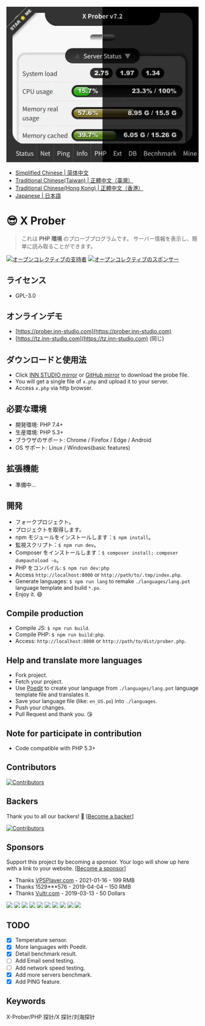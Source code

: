 [![X Prober preview](screenshots/preview.webp)](screenshots/preview.webp)

- [Simplified Chinese | 简体中文](README-zh_CN.md)
- [Traditional Chinese(Taiwan) | 正體中文（臺灣）](README-zh_TW.md)
- [Traditional Chinese(Hong Kong) | 正體中文（香港）](README-zh_HK.md)
- [Japanese | 日本語](README-jp.md)

# 😎 X Prober

> これは **PHP 環境** のプローブプログラムです。 サーバー情報を表示し、簡単に読み取ることができます。

[![オープンコレクティブの支持者](https://opencollective.com/x-prober/backers/badge.svg)](#backers)
[![オープンコレクティブのスポンサー](https://opencollective.com/x-prober/sponsors/badge.svg)](#sponsors)

## ライセンス

- GPL-3.0

## オンラインデモ

- [https://prober.inn-studio.com](https://prober.inn-studio.com)
- [https://tz.inn-studio.com](https://tz.inn-studio.com) (同じ)

## ダウンロードと使用法

- Click [INN STUDIO mirror](https://api.inn-studio.com/download?id=xprober) or [GitHub mirror](https://github.com/kmvan/x-prober/raw/master/dist/prober.php) to download the probe file.
- You will get a single file of `x.php` and upload it to your server.
- Access `x.php` via http browser.

## 必要な環境

- 開発環境: PHP 7.4+
- 生産環境: PHP 5.3+
- ブラウザのサポート: Chrome / Firefox / Edge / Android
- OS サポート: Linux / Windows(basic features)

## 拡張機能

- 準備中...

## 開発

- フォークプロジェクト。
- プロジェクトを取得します。
- npm モジュールをインストールします：`$ npm install`。
- 監視スクリプト：`$ npm run dev`。
- Composer をインストールします：`$ composer install; composer dumpautoload -o`。
- PHP をコンパイル: `$ npm run dev:php`
- Access `http://localhost:8000` or `http://path/to/.tmp/index.php`.
- Generate languages: `$ npm run lang` to remake `./languages/lang.pot` language template and build `*.po`.
- Enjoy it. 😄

## Compile production

- Compile JS: `$ npm run build`.
- Compile PHP: `$ npm run build:php`.
- Access: `http://localhost:8000` or `http://path/to/dist/prober.php`.

## Help and translate more languages

- Fork project.
- Fetch your project.
- Use [Poedit](https://poedit.net/) to create your language from `./languages/lang.pot` language template file and translates it.
- Save your language file (like: `en_US.po`) into `./languages`.
- Push your changes.
- Pull Request and thank you. 😘

## Note for participate in contribution

- Code compatible with PHP 5.3+

## Contributors

[![Contributors](https://opencollective.com/x-prober/contributors.svg?width=890&button=false)](https://github.com/kmvan/x-prober/graphs/contributors)

## Backers

Thank you to all our backers! 🙏 [[Become a backer](https://opencollective.com/x-prober#backer)]

[![Contributors](https://opencollective.com/x-prober/backers.svg?width=890)](https://opencollective.com/x-prober#backers)

## Sponsors

Support this project by becoming a sponsor. Your logo will show up here with a link to your website. [[Become a sponsor](https://opencollective.com/x-prober#sponsor)]

- Thanks [VPSPlayer.com](https://vpsplayer.com/aff.php?aff=50) - 2021-01-16 - 199 RMB
- Thanks 1529\*\*\*576 - 2019-04-04 – 150 RMB
- Thanks [Vultr.com](https://www.vultr.com/?ref=7256513) - 2019-03-13 - 50 Dollars

<a href="https://opencollective.com/x-prober/sponsor/0/website" target="_blank"><img src="https://opencollective.com/x-prober/sponsor/0/avatar.svg"></a>
<a href="https://opencollective.com/x-prober/sponsor/1/website" target="_blank"><img src="https://opencollective.com/x-prober/sponsor/1/avatar.svg"></a>
<a href="https://opencollective.com/x-prober/sponsor/2/website" target="_blank"><img src="https://opencollective.com/x-prober/sponsor/2/avatar.svg"></a>
<a href="https://opencollective.com/x-prober/sponsor/3/website" target="_blank"><img src="https://opencollective.com/x-prober/sponsor/3/avatar.svg"></a>
<a href="https://opencollective.com/x-prober/sponsor/4/website" target="_blank"><img src="https://opencollective.com/x-prober/sponsor/4/avatar.svg"></a>
<a href="https://opencollective.com/x-prober/sponsor/5/website" target="_blank"><img src="https://opencollective.com/x-prober/sponsor/5/avatar.svg"></a>
<a href="https://opencollective.com/x-prober/sponsor/6/website" target="_blank"><img src="https://opencollective.com/x-prober/sponsor/6/avatar.svg"></a>
<a href="https://opencollective.com/x-prober/sponsor/7/website" target="_blank"><img src="https://opencollective.com/x-prober/sponsor/7/avatar.svg"></a>
<a href="https://opencollective.com/x-prober/sponsor/8/website" target="_blank"><img src="https://opencollective.com/x-prober/sponsor/8/avatar.svg"></a>
<a href="https://opencollective.com/x-prober/sponsor/9/website" target="_blank"><img src="https://opencollective.com/x-prober/sponsor/9/avatar.svg"></a>

## TODO

- [x] Temperature sensor.
- [x] More languages with Poedit.
- [x] Detail benchmark result.
- [ ] Add Email send testing.
- [ ] Add network speed testing.
- [x] Add more servers benchmark.
- [x] Add PING feature.

## Keywords

X-Prober/PHP 探针/X 探针/刘海探针
